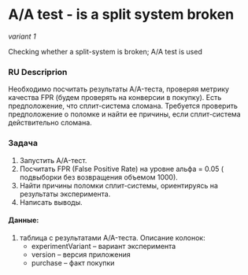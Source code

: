 # A/A test - is a split system broken
*variant 1*

Checking whether a split-system is broken; A/A test is used

### RU Descriprion

Необходимо посчитать результаты A/A-теста, проверяя метрику качества FPR (будем проверять на конверсии в покупку). Есть предположение, что сплит-система сломана. Требуется проверить предположение о поломке и найти ее причины, если сплит-система действительно сломана.


### Задача
1) Запустить A/A-тест.
2) Посчитать FPR (False Positive Rate) на уровне альфа = 0.05 ( подвыборки без возвращения объемом 1000).
3) Найти причины поломки сплит-системы, ориентируясь на результаты эксперимента.
4) Написать выводы.


####  Данные:
 
 1) таблица с результатами A/A-теста. Описание колонок:
     - experimentVariant – вариант эксперимента
     - version – версия приложения
     - purchase – факт покупки
